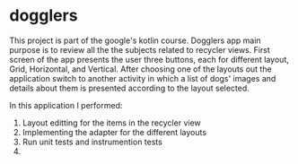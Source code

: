 # dogglers

This project is part of the google's kotlin course.
Dogglers app main purpose is to review all the the subjects related to recycler views.
First screen of the app presents the user three buttons, each for different layout, Grid, Horizontal, and Vertical.
After choosing one of the layouts out the application switch to another activity in which a list of dogs' images and details about them is presented according to the layout selected.

In this application I performed:
1. Layout editting for the items in the recycler view
2. Implementing the adapter for the different layouts
3. Run unit tests and instrumention tests
4. 
